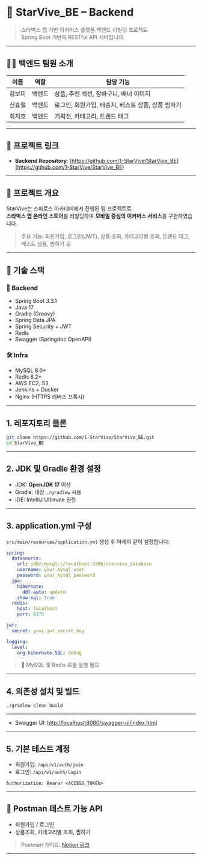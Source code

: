 # 🌟 StarVive_BE – Backend

> 스타벅스 앱 기반 이커머스 플랫폼 백엔드 리빌딩 프로젝트  
> Spring Boot 기반의 RESTful API 서버입니다.

---

## 👨‍💻 백엔드 팀원 소개

| 이름 | 역할 | 담당 기능 |
|------|------|-----------|
| 김보미 | 백엔드 | 상품, 추천 섹션, 장바구니, 배너 이미지 |
| 신효철 | 백엔드 | 로그인, 회원가입, 배송지, 베스트 상품, 상품 찜하기 |
| 최지호 | 백엔드 | 기획전, 카테고리, 트랜드 태그 |

---

## 🔗 프로젝트 링크

- **Backend Repository**: [https://github.com/1-StarVive/StarVive_BE](https://github.com/1-StarVive/StarVive_BE)

---

## 📌 프로젝트 개요

StarVive는 스파로스 아카데미에서 진행된 팀 프로젝트로,  
**스타벅스 앱 온라인 스토어**를 리빌딩하여 **모바일 중심의 이커머스 서비스**를 구현하였습니다.

> 주요 기능: 회원가입, 로그인(JWT), 상품 조회, 카테고리별 조회, 트렌드 태그, 베스트 상품, 찜하기 등

---

## 🚀 기술 스택

### 🔧 Backend
- Spring Boot 3.3.1
- Java 17
- Gradle (Groovy)
- Spring Data JPA
- Spring Security + JWT
- Redis
- Swagger (Springdoc OpenAPI)

### 🛠 Infra
- MySQL 8.0+
- Redis 6.2+
- AWS EC2, S3
- Jenkins + Docker
- Nginx (HTTPS 리버스 프록시)

---

##  1. 레포지토리 클론
```bash
git clone https://github.com/1-StarVive/StarVive_BE.git
cd StarVive_BE
```

---

##  2. JDK 및 Gradle 환경 설정
- JDK: **OpenJDK 17** 이상
- Gradle: 내장 `./gradlew` 사용
- IDE: IntelliJ Ultimate 권장

---

##  3. application.yml 구성
`src/main/resources/application.yml` 생성 후 아래와 같이 설정합니다:

```yaml
spring:
  datasource:
    url: jdbc:mysql://localhost:3306/starvive_database
    username: your_mysql_user
    password: your_mysql_password
  jpa:
    hibernate:
      ddl-auto: update
    show-sql: true
  redis:
    host: localhost
    port: 6379

jwt:
  secret: your_jwt_secret_key

logging:
  level:
    org.hibernate.SQL: debug
```

> 📌 MySQL 및 Redis 로컬 실행 필요

---

##  4. 의존성 설치 및 빌드
```bash
./gradlew clean build
```

---

- Swagger UI: [http://localhost:8080/swagger-ui/index.html](http://localhost:8080/swagger-ui/index.html)

---

##  5. 기본 테스트 계정
- 회원가입: `/api/v1/auth/join`
- 로그인: `/api/v1/auth/login`

```http
Authorization: Bearer <ACCESS_TOKEN>
```

---

## 🧪 Postman 테스트 가능 API
- 회원가입 / 로그인
- 상품조회, 카테고리별 조회, 찜하기

> Postman 가이드: [Notion 링크](https://www.notion.so/Postman-1ca2ca1a3b5d80889e22f2d31021f2dd?pvs=21)

---
